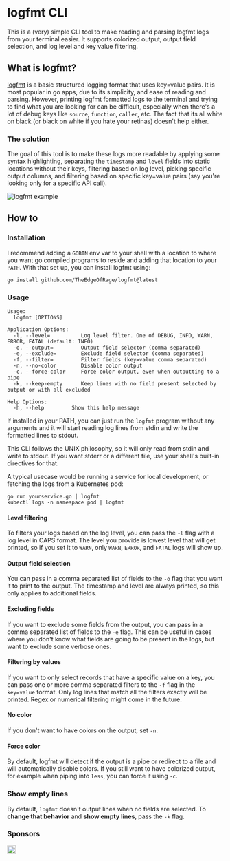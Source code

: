 # logfmt CLI

This is a (very) simple CLI tool to make reading and parsing logfmt logs from your terminal easier.
It supports colorized output, output field selection, and log level and key value filtering.

## What is logfmt?

[logfmt](https://www.brandur.org/logfmt) is a basic structured logging format that uses key=value pairs. It is
most popular in go apps, due to its simplicity, and ease of reading and parsing. However, printing logfmt
formatted logs to the terminal and trying to find what you are looking for can be difficult, especially when there's a
lot of debug keys like `source`, `function`, `caller`, etc. The fact that its all white on black (or black on white if
you hate your retinas) doesn't help either.

### The solution

The goal of this tool is to make these logs more readable by applying some syntax highlighting, separating the
`timestamp` and `level` fields into static locations without their keys, filtering based on log level, picking specific
output columns, and filtering based on specific key=value pairs (say you're looking only for a specific API call).

![logfmt example](https://pyazo.com/3fd63738-3d4f-45d8-b749-f3cfb8b32cee.png)

## How to

### Installation

I recommend adding a `GOBIN` env var to your shell with a location to where you want go compiled programs to reside
and adding that location to your `PATH`. With that set up, you can install logfmt using:

```
go install github.com/TheEdgeOfRage/logfmt@latest
```

### Usage

```
Usage:
  logfmt [OPTIONS]

Application Options:
  -l, --level=          Log level filter. One of DEBUG, INFO, WARN, ERROR, FATAL (default: INFO)
  -o, --output=         Output field selector (comma separated)
  -e, --exclude=        Exclude field selector (comma separated)
  -f, --filter=         Filter fields (key=value comma separated)
  -n, --no-color        Disable color output
  -c, --force-color     Force color output, even when outputting to a pipe
  -k, --keep-empty      Keep lines with no field present selected by output or with all excluded

Help Options:
  -h, --help         Show this help message
```

If installed in your PATH, you can just run the `logfmt` program without any arguments and it will start reading log
lines from stdin and write the formatted lines to stdout.

This CLI follows the UNIX philosophy, so it will only read from stdin and write to stdout. If you want stderr or a different
file, use your shell's built-in directives for that.

A typical usecase would be running a service for local development, or fetching the logs from a Kubernetes pod:

```
go run yourservice.go | logfmt
kubectl logs -n namespace pod | logfmt
```

#### Level filtering

To filters your logs based on the log level, you can pass the `-l` flag with a log level in CAPS format. The level you
provide is lowest level that will get printed, so if you set it to `WARN`, only `WARN`, `ERROR`, and `FATAL` logs will
show up.

#### Output field selection

You can pass in a comma separated list of fields to the `-o` flag that you want it to print to the output. The timestamp
and level are always printed, so this only applies to additional fields.

#### Excluding fields

If you want to exclude some fields from the output, you can pass in a comma separated list of fields to the `-e` flag.
This can be useful in cases where you don't know what fields are going to be present in the logs, but want to exclude
some verbose ones.

#### Filtering by values

If you want to only select records that have a specific value on a key, you can pass one or more comma separated filters
to the `-f` flag in the `key=value` format. Only log lines that match all the filters exactly will be printed. Regex or
numerical filtering might come in the future.

#### No color

If you don't want to have colors on the output, set `-n`.

#### Force color

By default, logfmt will detect if the output is a pipe or redirect to a file and will automatically disable colors. If
you still want to have colorized output, for example when piping into `less`, you can force it using `-c`.

### Show empty lines 

By default, `logfmt` doesn't output lines when no fields are selected. To **change that behavior** and **show empty lines**, pass the `-k` flag.

### Sponsors

[<img src="https://api.gitsponsors.com/api/badge/img?id=762009335" height="20">](https://api.gitsponsors.com/api/badge/link?p=TiQmn6g+rUCXsoHQ8LFH5o8rqe9cxSSV1UZnSww4OkaDaJwHRhmTbYpBG0WBftpmMe5A5Aif6rgCVUEeEfnxWpK5ULZXvtMffXQpi9I2mYk6IbcR6o6oZiIYa/QEVs8yS1LL/QbJNNCpjnSXNbKSV5+dDMAZHmI5DRTAclaG4NI=)
